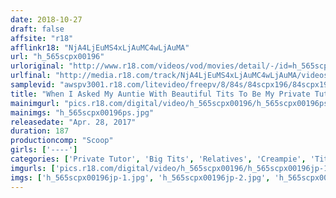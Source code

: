 ```yaml
---
date: 2018-10-27
draft: false
affsite: "r18"
afflinkr18: "NjA4LjEuMS4xLjAuMC4wLjAuMA"
url: "h_565scpx00196"
urloriginal: "http://www.r18.com/videos/vod/movies/detail/-/id=h_565scpx00196"
urlfinal: "http://media.r18.com/track/NjA4LjEuMS4xLjAuMC4wLjAuMA/videos/vod/movies/detail/-/id=h_565scpx00196"
samplevid: "awspv3001.r18.com/litevideo/freepv/8/84s/84scpx196/84scpx196_dmb_w.mp4"
title: "When I Asked My Auntie With Beautiful Tits To Be My Private Tutor My Cherry Boy Cock Was Caught In A Nonstop Erection In Between Her Boobs! When I Made A Promise Not To Move, She Agreed To Pussy Grind Me, But It Felt So Good My Dick Just Slipped Inside Her Pussy For A Big Bang Fucking Good Time!!"
mainimgurl: "pics.r18.com/digital/video/h_565scpx00196/h_565scpx00196ps.jpg"
mainimgs: "h_565scpx00196ps.jpg"
releasedate: "Apr. 28, 2017"
duration: 187
productioncomp: "Scoop"
girls: ['----']
categories: ['Private Tutor', 'Big Tits', 'Relatives', 'Creampie', 'Titty Fuck', 'Hi-Def']
imgurls: ['pics.r18.com/digital/video/h_565scpx00196/h_565scpx00196jp-1.jpg', 'pics.r18.com/digital/video/h_565scpx00196/h_565scpx00196jp-2.jpg', 'pics.r18.com/digital/video/h_565scpx00196/h_565scpx00196jp-3.jpg', 'pics.r18.com/digital/video/h_565scpx00196/h_565scpx00196jp-4.jpg', 'pics.r18.com/digital/video/h_565scpx00196/h_565scpx00196jp-5.jpg', 'pics.r18.com/digital/video/h_565scpx00196/h_565scpx00196jp-6.jpg', 'pics.r18.com/digital/video/h_565scpx00196/h_565scpx00196jp-7.jpg', 'pics.r18.com/digital/video/h_565scpx00196/h_565scpx00196jp-8.jpg', 'pics.r18.com/digital/video/h_565scpx00196/h_565scpx00196jp-9.jpg', 'pics.r18.com/digital/video/h_565scpx00196/h_565scpx00196jp-10.jpg', 'pics.r18.com/digital/video/h_565scpx00196/h_565scpx00196jp-11.jpg', 'pics.r18.com/digital/video/h_565scpx00196/h_565scpx00196jp-12.jpg', 'pics.r18.com/digital/video/h_565scpx00196/h_565scpx00196jp-13.jpg', 'pics.r18.com/digital/video/h_565scpx00196/h_565scpx00196jp-14.jpg', 'pics.r18.com/digital/video/h_565scpx00196/h_565scpx00196jp-15.jpg', 'pics.r18.com/digital/video/h_565scpx00196/h_565scpx00196jp-16.jpg', 'pics.r18.com/digital/video/h_565scpx00196/h_565scpx00196jp-17.jpg', 'pics.r18.com/digital/video/h_565scpx00196/h_565scpx00196jp-18.jpg', 'pics.r18.com/digital/video/h_565scpx00196/h_565scpx00196jp-19.jpg', 'pics.r18.com/digital/video/h_565scpx00196/h_565scpx00196jp-20.jpg']
imgs: ['h_565scpx00196jp-1.jpg', 'h_565scpx00196jp-2.jpg', 'h_565scpx00196jp-3.jpg', 'h_565scpx00196jp-4.jpg', 'h_565scpx00196jp-5.jpg', 'h_565scpx00196jp-6.jpg', 'h_565scpx00196jp-7.jpg', 'h_565scpx00196jp-8.jpg', 'h_565scpx00196jp-9.jpg', 'h_565scpx00196jp-10.jpg', 'h_565scpx00196jp-11.jpg', 'h_565scpx00196jp-12.jpg', 'h_565scpx00196jp-13.jpg', 'h_565scpx00196jp-14.jpg', 'h_565scpx00196jp-15.jpg', 'h_565scpx00196jp-16.jpg', 'h_565scpx00196jp-17.jpg', 'h_565scpx00196jp-18.jpg', 'h_565scpx00196jp-19.jpg', 'h_565scpx00196jp-20.jpg']
---
```


